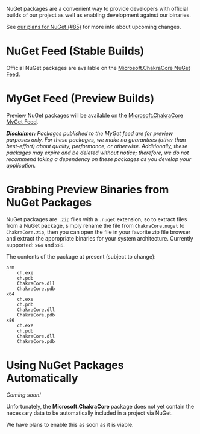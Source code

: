 NuGet packages are a convenient way to provide developers with official builds of our project
as well as enabling development against our binaries.

See [our plans for NuGet (#85)](https://github.com/Microsoft/ChakraCore/issues/85)
for more info about upcoming changes.

# NuGet Feed (Stable Builds)

Official NuGet packages are available on the [Microsoft.ChakraCore NuGet Feed](https://www.nuget.org/packages/Microsoft.ChakraCore).

# MyGet Feed (Preview Builds)

Preview NuGet packages will be available on the [Microsoft.ChakraCore MyGet Feed](https://www.myget.org/feed/chakracore-preview/package/nuget/Microsoft.ChakraCore).

_**Disclaimer:** Packages published to the MyGet feed are for preview purposes only. For these packages, we make no guarantees (other than best-effort) about quality, performance, or otherwise. Additionally, these packages may expire and be deleted without notice; therefore, we do not recommend taking a dependency on these packages as you develop your application._

# Grabbing Preview Binaries from NuGet Packages

NuGet packages are `.zip` files with a `.nuget` extension, so to extract files
from a NuGet package, simply rename the file from `ChakraCore.nuget` to `ChakraCore.zip`,
then you can open the file in your favorite zip file browser and extract the appropriate binaries
for your system architecture. Currently supported: `x64` and `x86`.

The contents of the package at present (subject to change):

```
arm
    ch.exe
    ch.pdb
    ChakraCore.dll
    ChakraCore.pdb
x64
    ch.exe
    ch.pdb
    ChakraCore.dll
    ChakraCore.pdb
x86
    ch.exe
    ch.pdb
    ChakraCore.dll
    ChakraCore.pdb
```

# Using NuGet Packages Automatically

_Coming soon!_

Unfortunately, the **Microsoft.ChakraCore** package does not yet contain the necessary data
to be automatically included in a project via NuGet.

We have plans to enable this as soon as it is viable.
